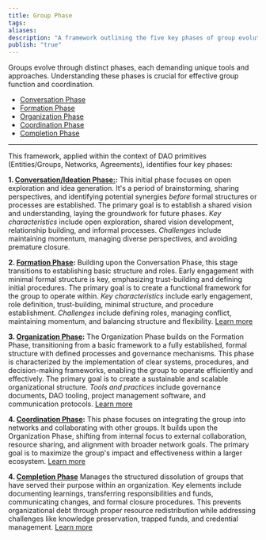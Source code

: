 ```yaml
---
title: Group Phase
tags: 
aliases: 
description: "A framework outlining the five key phases of group evolution, tailored for DAO contexts."
publish: "true"
---
```


Groups evolve through distinct phases, each demanding unique tools and approaches. Understanding these phases is crucial for effective group function and coordination. 

- [Conversation Phase](./conversation.md)
- [Formation Phase](./formation.md)
- [Organization Phase](./organization.md)
- [Coordination Phase](./coordination.md)
- [Completion Phase](./completion.md)


---

This framework, applied within the context of DAO primitives (Entities/Groups, Networks, Agreements), identifies four key phases:

**1. [Conversation/Ideation Phase:](notes/primitives/framework/phase/conversation.md):** This initial phase focuses on open exploration and idea generation.  It's a period of brainstorming, sharing perspectives, and identifying potential synergies *before* formal structures or processes are established.  The primary goal is to establish a shared vision and understanding, laying the groundwork for future phases.  *Key characteristics* include open exploration, shared vision development, relationship building, and informal processes.  *Challenges* include maintaining momentum, managing diverse perspectives, and avoiding premature closure. 

**2. [Formation Phase](notes/primitives/framework/phase/formation.md):** Building upon the Conversation Phase, this stage transitions to establishing basic structure and roles.  Early engagement with minimal formal structure is key, emphasizing trust-building and defining initial procedures. The primary goal is to create a functional framework for the group to operate within. *Key characteristics* include early engagement, role definition, trust-building, minimal structure, and procedure establishment. *Challenges* include defining roles, managing conflict, maintaining momentum, and balancing structure and flexibility. [Learn more](formation.md)

**3. [Organization Phase](notes/primitives/framework/phase/organization.md):**  The Organization Phase builds on the Formation Phase, transitioning from a basic framework to a fully established, formal structure with defined processes and governance mechanisms. This phase is characterized by the implementation of clear systems, procedures, and decision-making frameworks, enabling the group to operate efficiently and effectively. The primary goal is to create a sustainable and scalable organizational structure.  *Tools and practices* include governance documents, DAO tooling, project management software, and communication protocols. [Learn more](organization.md)

**4. [Coordination Phase](notes/primitives/framework/phase/coordination.md):** This phase focuses on integrating the group into networks and collaborating with other groups.  It builds upon the Organization Phase, shifting from internal focus to external collaboration, resource sharing, and alignment with broader network goals. The primary goal is to maximize the group's impact and effectiveness within a larger ecosystem. [Learn more](notes/primitives/framework/scale/coordination.md)

**4. [Completion Phase](notes/primitives/framework/phase/completion.md)** Manages the structured dissolution of groups that have served their purpose within an organization. Key elements include documenting learnings, transferring responsibilities and funds, communicating changes, and formal closure procedures. This prevents organizational debt through proper resource redistribution while addressing challenges like knowledge preservation, trapped funds, and credential management. [Learn more](notes/primitives/framework/scale/completion.md)
